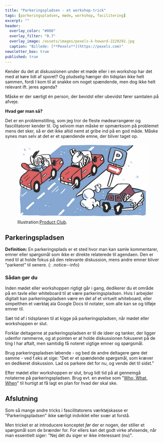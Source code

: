 ```yaml
---
title: "Parkeringspladsen - et workshop-trick"
tags: [parkeringspladsen, møde, workshop, facilitering]
excerpt: ""
header:
  overlay_color: "#000"
  overlay_filter: "0.7"
  overlay_image: /assets/images/pexels-k-howard-2220292.jpg
  caption: "Billede: [**Pexels**](https://pexels.com)"
newsletter_box: true
published: true
---
```


Kender du det at diskussionen under et møde eller i en workshop har det med at køre lidt af sporet?
Og pludselig hænger din tidsplan ikke helt sammen, fordi I kom til at snakke om noget spændende, men dog ikke helt relevant ift. jeres agenda?

Måske er der særligt én person, der bevidst eller ubevidst fører samtalen på afveje.

**Hvad gør man så?**

Det er en problemstilling, som jeg tror de fleste mødearrangører og fascilitatorer kender til.
Og selvom man måske er opmærksom på problemet mens det sker, så er det ikke altid nemt at gribe ind på en god måde. Måske synes man selv at det er et spændende emne, der bliver taget op.

<figure class="align-center">
	<img src="/assets/images/Parking_Lot.jpg">
    <figcaption>Illustration:<a href="https://product.club/pages/parking-lot" title="The Parking Lot">Product Club</a>.</figcaption>
</figure>

## Parkeringspladsen

**Definition:** En parkeringsplads er et sted hvor man kan samle kommentarer, emner eller spørgsmål som ikke er direkte relaterede til agendaen. Den er med til at holde fokus på den relevante diskussion, mens andre emner bliver "parkeret" til senere.
{: .notice--info}

### Sådan gør du

Inden mødet eller workshoppen rigtigt går i gang, dedikerer du et område på en tavle eller whiteboard til at være parkeringspladsen. Hvis I arbejder digitalt kan parkeringspladsen være en del af et virtuelt whiteboard, eller simpelthen et værktøj ala Google Docs til notater, som alle kan se og tilføje emner til.

Sæt tid af i tidsplanen til at kigge på parkeringspladsen, når mødet eller workshoppen er slut.

Forklar deltagerne at parkeringspladsen er til de ideer og tanker, der ligger udenfor rammerne, og at pointen er at holde diskussionen fokuseret på de ting I har aftalt, men samtidig få noteret vigtige emner og spørgsmål.

Brug parkeringspladsen løbende - og bed de andre deltagere gøre det samme - ved f.eks at sige: "Det er et spændende spørgsmål, som kræver en dedikeret diskussion. Lad os parkere det for nu, og vende det til sidst."

Efter mødet eller workshoppen er slut, brug lidt tid på at gennemgå notaterne på parkeringspladsen. Brug evt. en øvelse som "[Who, What, When](http://hasseriis.net/who-what-when/)" til hurtigt at få lagt en plan for hvad der skal ske.

## Afslutning

Som så mange andre tricks i fascilitatorens værktøjskasse er "Parkeringspladsen" ikke særligt indviklet eller svær at forstå.

Men tricket er at introducere konceptet _før_ der er nogen, der stiller et spørgsmål som de brænder for. For ellers kan det godt virke afvisende, når man essentielt siger: "Nej dét du siger er ikke interessant (nu)".

